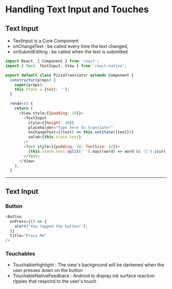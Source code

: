# Handling Text Input and Touches

## Text Input

- TextInput is a Core Component
- onChangeText : be called every time the text changed,
- onSubmitEditing : be called when the text is submitted

```js
import React, { Component } from 'react';
import { Text, TextInput, View } from 'react-native';

export default class PizzaTranslator extends Component {
  constructor(props) {
    super(props);
    this.state = {text: ''};
  }

  render() {
    return (
      <View style={{padding: 10}}>
        <TextInput
          style={{height: 40}}
          placeholder="Type here to translate!"
          onChangeText={(text) => this.setState({text})}
          value={this.state.text}
        />
        <Text style={{padding: 10, fontSize: 42}}>
          {this.state.text.split(' ').map((word) => word && '🍕').join(' ')}
        </Text>
      </View>
    );
  }
```

---

## Text Input

### Button

```js
<Button
  onPress={() => {
    alert("You tapped the button!");
  }}
  title="Press Me"
/>
```

### Touchables

- TouchableHighlight : The view's background will be darkened when the user presses down on the button
- TouchableNativeFeedback : Android to display ink surface reaction ripples that respond to the user's touch
